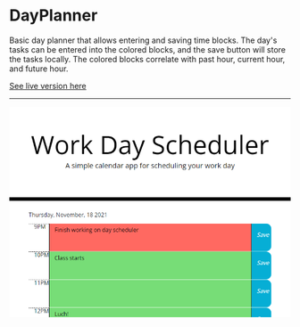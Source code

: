# DayPlanner

Basic day planner that allows entering and saving time blocks. The day's tasks can be entered into the colored blocks, and the save button will store the tasks locally. The colored blocks correlate with past hour, current hour, and future hour.

[See live version here](https://rytc.github.io/DayPlanner/)

---

<img src="https://github.com/rytc/DayPlanner/blob/main/thumbnail.png" alt="Day Planner image">


